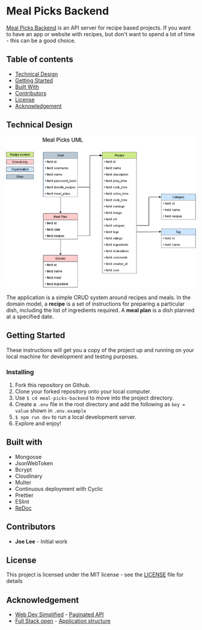 # Meal Picks Backend

[Meal Picks Backend](https://drab-tan-cow-wig.cyclic.app/) is an API server for recipe based projects. If you want to have an app or website with recipes, but don't want to spend a lot of time - this can be a good choice.

## Table of contents

- [Technical Design](https://github.com/joedravarol/meal-picks-backend#technical-design)
- [Getting Started](https://github.com/joedravarol/meal-picks-backend#getting-started)
- [Built With](https://github.com/joedravarol/meal-picks-backend#built-with)
- [Contributors](https://github.com/joedravarol/meal-picks-backend#contributors)
- [License](https://github.com/joedravarol/meal-picks-backend#license)
- [Acknowledgement](https://github.com/joedravarol/meal-picks-backend#acknowledgement)

## Technical Design

![Meal Picks UML](public/images/uml.png)

The application is a simple CRUD system around recipes and meals. In the domain model, a **recipe** is a set of instructions for preparing a particular dish, including the list of ingredients required. A **meal plan** is a dish planned at a specified date.

## Getting Started

These instructions will get you a copy of the project up and running on your local machine for development and testing purposes.

### Installing

1. Fork this repository on Github.
1. Clone your forked repository onto your local computer.
1. Use `$ cd meal-picks-backend` to move into the project directory.
1. Create a `.env` file in the root directory and add the following as `key = value` shown in `.env.example`
1. `$ npm run dev` to run a local development server.
1. Explore and enjoy!

## Built with

- Mongoose
- JsonWebToken
- Bcrypt
- Cloudinary
- Multer
- Continuous deployment with Cyclic
- Prettier
- ESlint
- [ReDoc](https://github.com/Redocly/redoc)

## Contributors

- **Joe Lee** - Initial work

## License

This project is licensed under the MIT license - see the [LICENSE](LICENSE) file for details

## Acknowledgement

- [Web Dev Simplified](https://www.youtube.com/c/WebDevSimplified) - [Paginated API](https://www.youtube.com/watch?v=ZX3qt0UWifc)
- [Full Stack open](https://fullstackopen.com/en/) - [Application structure](https://fullstackopen.com/en/part4/structure_of_backend_application_introduction_to_testing)

